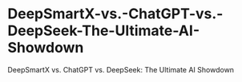 # DeepSmartX-vs.-ChatGPT-vs.-DeepSeek-The-Ultimate-AI-Showdown
DeepSmartX vs. ChatGPT vs. DeepSeek: The Ultimate AI Showdown

